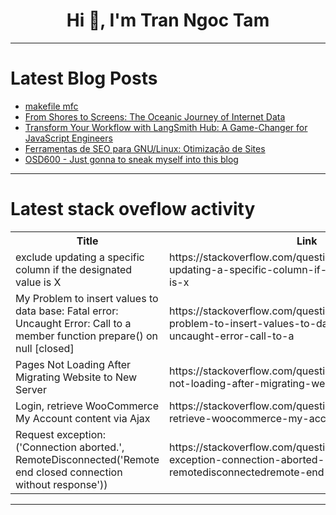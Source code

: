 <h1 align="center">Hi 👋, I'm Tran Ngoc Tam</h1>

---

# Latest Blog Posts 
<!-- BLOG-POST-LIST:START -->
- [makefile mfc](https://dev.to/__040711563a17902392e7/makefile-mfc-60l)
- [From Shores to Screens: The Oceanic Journey of Internet Data](https://dev.to/ayaaa25/from-shores-to-screens-the-oceanic-journey-of-internet-data-39m7)
- [Transform Your Workflow with LangSmith Hub: A Game-Changer for JavaScript Engineers](https://dev.to/kenzic/transform-your-workflow-with-langsmith-hub-a-game-changer-for-javascript-engineers-4a8l)
- [Ferramentas de SEO para GNU/Linux: Otimização de Sites](https://dev.to/fernandomullerjr/ferramentas-de-seo-para-gnulinux-otimizacao-de-sites-39m6)
- [OSD600 - Just gonna to sneak myself into this blog](https://dev.to/bregwin/osd600-just-gonna-to-sneak-myself-into-this-blog-4of2)
<!-- BLOG-POST-LIST:END -->

---

# Latest stack oveflow activity
<table>
  <tr><th>Title</th><th>Link</th></tr>
  <!-- STACKOVERFLOW:START --><tr><td>exclude updating a specific column if the designated value is X</td><td>https://stackoverflow.com/questions/78951052/exclude-updating-a-specific-column-if-the-designated-value-is-x</td></tr><tr><td>My Problem to insert values to data base: Fatal error: Uncaught Error: Call to a member function prepare&lpar;&rpar; on null [closed]</td><td>https://stackoverflow.com/questions/78950934/my-problem-to-insert-values-to-data-base-fatal-error-uncaught-error-call-to-a</td></tr><tr><td>Pages Not Loading After Migrating Website to New Server</td><td>https://stackoverflow.com/questions/78950931/pages-not-loading-after-migrating-website-to-new-server</td></tr><tr><td>Login, retrieve WooCommerce My Account content via Ajax</td><td>https://stackoverflow.com/questions/78950884/login-retrieve-woocommerce-my-account-content-via-ajax</td></tr><tr><td>Request exception: &lpar;&#39;Connection aborted.&#39;, RemoteDisconnected&lpar;&#39;Remote end closed connection without response&#39;&rpar;&rpar;</td><td>https://stackoverflow.com/questions/78950844/request-exception-connection-aborted-remotedisconnectedremote-end-closed</td></tr><!-- STACKOVERFLOW:END -->
</table>

---


